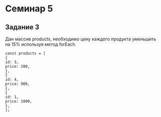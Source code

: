 # Семинар 5

## Задание 3
Дан массив products, необходимо цену каждого продукта уменьшить на 15% используя метод forEach.
```
const products = [
{
id: 3,
price: 200,
},
{
id: 4,
price: 900,
},
{
id: 1,
price: 1000,
},
];
```